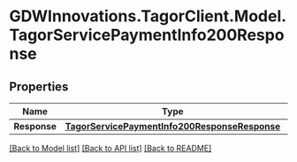 # GDWInnovations.TagorClient.Model.TagorServicePaymentInfo200Response

## Properties

Name | Type | Description | Notes
------------ | ------------- | ------------- | -------------
**Response** | [**TagorServicePaymentInfo200ResponseResponse**](TagorServicePaymentInfo200ResponseResponse.md) |  | [optional] 

[[Back to Model list]](../README.md#documentation-for-models) [[Back to API list]](../README.md#documentation-for-api-endpoints) [[Back to README]](../README.md)

